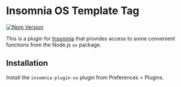 # Insomnia OS Template Tag

[![Npm Version](https://img.shields.io/npm/v/insomnia-plugin-os.svg)](https://www.npmjs.com/package/insomnia-plugin-os)

This is a plugin for [Insomnia](https://insomnia.rest) that provides access to some convenient functions from the Node.js `os` package.

## Installation

Install the `insomnia-plugin-os` plugin from Preferences > Plugins.
